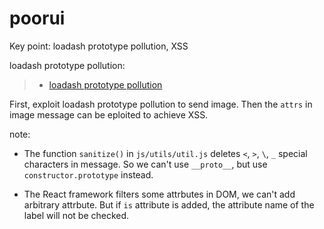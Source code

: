 # poorui

Key point: loadash prototype pollution, XSS

loadash prototype pollution:

> * [loadash prototype pollution](https://www.anquanke.com/post/id/248170)

First, exploit loadash prototype pollution to send image. Then the `attrs` in image message can be eploited to achieve XSS.

note:

* The function `sanitize()` in `js/utils/util.js` deletes `<`, `>`, `\`, `_` special characters in message. So we can't use `__proto__`, but use `constructor.prototype` instead.

* The React framework filters some attrbutes in DOM, we can't add arbitrary attrbute. But if `is` attribute is added, the attribute name of the label will not be checked.
